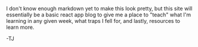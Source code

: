 I don't know enough markdown yet to make this look pretty, but this site will essentially be a basic react app blog to give me a place to "teach" what I'm learning in any given week, what traps I fell for, and lastly, resources to learn more.

-TJ